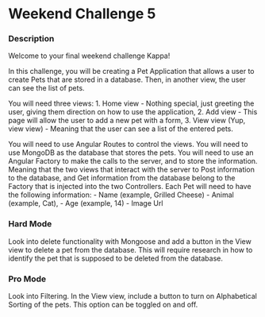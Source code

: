# Weekend Challenge 5

### Description
Welcome to your final weekend challenge Kappa!

In this challenge, you will be creating a Pet Application that allows a user to create Pets that are stored in a database. Then, in another view, the user can see the list of pets.

You will need three views: 1. Home view - Nothing special, just greeting the user, giving them direction on how to use the application, 2. Add view - This page will allow the user to add a new pet with a form, 3. View view (Yup, view view) - Meaning that the user can see a list of the entered pets.

You will need to use Angular Routes to control the views. You will need to use MongoDB as the database that stores the pets. You will need to use an Angular Factory to make the calls to the server, and to store the information. Meaning that the two views that interact with the server to Post information to the database, and Get information from the database belong to the Factory that is injected into the two Controllers. Each Pet will need to have the following information: - Name (example, Grilled Cheese) - Animal (example, Cat), - Age (example, 14) - Image Url

### Hard Mode
Look into delete functionality with Mongoose and add a button in the View view to delete a pet from the database. This will require research in how to identify the pet that is supposed to be deleted from the database.

### Pro Mode
Look into Filtering. In the View view, include a button to turn on Alphabetical Sorting of the pets. This option can be toggled on and off.
